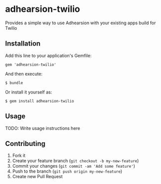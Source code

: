 # adhearsion-twilio

Provides a simple way to use Adhearsion with your existing apps build for Twilio

## Installation

Add this line to your application's Gemfile:

    gem 'adhearsion-twilio'

And then execute:

    $ bundle

Or install it yourself as:

    $ gem install adhearsion-twilio

## Usage

TODO: Write usage instructions here

## Contributing

1. Fork it
2. Create your feature branch (`git checkout -b my-new-feature`)
3. Commit your changes (`git commit -am 'Add some feature'`)
4. Push to the branch (`git push origin my-new-feature`)
5. Create new Pull Request
